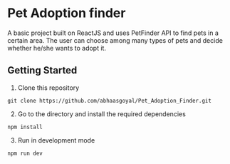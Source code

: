 # Pet Adoption finder

A basic project built on ReactJS and uses PetFinder API to find pets in a certain area. The user can choose among many types of pets and decide whether he/she wants to adopt it.

## Getting Started

1. Clone this repository

```
git clone https://github.com/abhaasgoyal/Pet_Adoption_Finder.git
```

2. Go to the directory and install the required dependencies

```
npm install
```

3. Run in development mode

```
npm run dev
```
